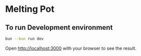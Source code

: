 # Melting Pot

## To run Development environment


```bash
bun --bun run dev
```

Open [http://localhost:3000](http://localhost:3000) with your browser to see the result.

